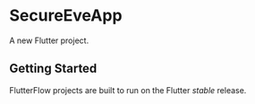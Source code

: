 # SecureEveApp

A new Flutter project.

## Getting Started

FlutterFlow projects are built to run on the Flutter _stable_ release.

